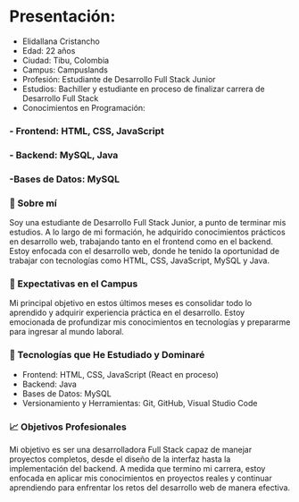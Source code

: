 # Presentación: 
- Elidallana Cristancho
- Edad: 22 años
- Ciudad: Tibu, Colombia
- Campus: Campuslands
- Profesión: Estudiante de Desarrollo Full Stack Junior 
- Estudios: Bachiller y estudiante en proceso de finalizar carrera de Desarrollo Full Stack
- Conocimientos en Programación:

### - Frontend: HTML, CSS, JavaScript
### - Backend: MySQL, Java
### -Bases de Datos: MySQL

### 🌱 Sobre mí
Soy una estudiante de Desarrollo Full Stack Junior, a punto de terminar mis estudios. A lo largo de mi formación, he adquirido conocimientos prácticos en desarrollo web, trabajando tanto en el frontend como en el backend. Estoy enfocada con el desarrollo web, donde he tenido la oportunidad de trabajar con tecnologías como HTML, CSS, JavaScript, MySQL y Java.

### 🎯 Expectativas en el Campus
Mi principal objetivo en estos últimos meses es consolidar todo lo aprendido y adquirir experiencia práctica en el desarrollo. Estoy emocionada de profundizar mis conocimientos en tecnologías y prepararme para ingresar al mundo laboral.

### 🔧 Tecnologías que He Estudiado y Dominaré
- Frontend: HTML, CSS, JavaScript (React en proceso)
- Backend: Java
- Bases de Datos: MySQL
- Versionamiento y Herramientas: Git, GitHub, Visual Studio Code
  
### 📈 Objetivos Profesionales
Mi objetivo es ser una desarrolladora Full Stack capaz de manejar proyectos completos, desde el diseño de la interfaz hasta la implementación del backend. A medida que termino mi carrera, estoy enfocada en aplicar mis conocimientos en proyectos reales y continuar aprendiendo para enfrentar los retos del desarrollo web de manera efectiva.
